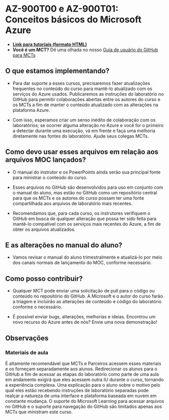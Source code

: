 # <a name="az-900t00-and-az-900t01-microsoft-azure-fundamentals"></a>AZ-900T00 e AZ-900T01: Conceitos básicos do Microsoft Azure

- **[Link para tutoriais (formato HTML)](https://microsoftlearning.github.io/AZ-900T0x-MicrosoftAzureFundamentals/)**
- **Você é um MCT?** Dê uma olhada no nosso [Guia de usuário do GitHub para MCTs](https://microsoftlearning.github.io/MCT-User-Guide/)

## <a name="what-are-we-doing"></a>O que estamos implementando?

- Para dar suporte a esses cursos, precisaremos fazer atualizações frequentes no conteúdo do curso para mantê-lo atualizado com os serviços do Azure usados.  Publicaremos as instruções do laboratório no GitHub para permitir colaborações abertas entre os autores do curso e os MCTs a fim de manter o conteúdo atualizado com as alterações na plataforma Azure.

- Com isso, esperamos criar um senso inédito de colaboração com os laboratórios; se ocorrer alguma alteração no Azure e você for o primeiro a detectar durante uma execução, vá em frente e faça uma melhoria diretamente nas fontes do laboratório.  Ajude seus colegas MCTs.

## <a name="how-should-i-use-these-files-relative-to-the-released-moc-files"></a>Como devo usar esses arquivos em relação aos arquivos MOC lançados?

- O manual do instrutor e os PowerPoints ainda serão sua principal fonte para ministrar o conteúdo do curso.

- Esses arquivos no GitHub são desenvolvidos para uso em conjunto com o manual do aluno, mas estão no GitHub como um repositório central para que os MCTs e os autores do curso possam ter uma fonte compartilhada aos arquivos de laboratório mais recentes.

- Recomendamos que, para cada curso, os instrutores verifiquem o GitHub em busca de qualquer alteração que possa ter sido feita para mantê-lo compatível com os serviços mais recentes do Azure, a fim de obter os arquivos atualizados.

## <a name="what-about-changes-to-the-student-handbook"></a>E as alterações no manual do aluno?

- Vamos revisar o manual do aluno trimestralmente e atualizá-lo por meio dos canais normais de lançamento do MOC, conforme necessário.

## <a name="how-do-i-contribute"></a>Como posso contribuir?

- Qualquer MCT pode enviar uma solicitação de pull para o código ou conteúdo no repositório do GitHub. A Microsoft e o autor do curso farão a triagem e incluirão as alterações de conteúdo e código do laboratório conforme o necessário.

- É possível enviar bugs, alterações, melhorias e ideias.  Encontrou um novo recurso do Azure antes de nós?  Envie uma nova demonstração!

## <a name="notes"></a>Observações

### <a name="classroom-materials"></a>Materiais de aula

É altamente recomendável que MCTs e Parceiros acessem esses materiais e os forneçam separadamente aos alunos.  Redirecionar os alunos para o GitHub a fim de acessar as etapas do laboratório como parte de uma aula em andamento exigirá que eles acessem outra IU durante o curso, tornando a experiência complexa. Uma explicação para o aluno sobre o motivo pelo qual eles estão recebendo instruções de laboratório separadas pode realçar a natureza de uma interface e plataforma baseada em nuvem em constante mudança. O suporte do Microsoft Learning para acessar arquivos no GitHub e o suporte para navegação do GitHub são limitados apenas aos MCTs que ministram este curso.
